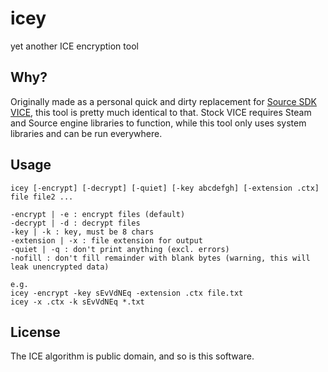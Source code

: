 # icey
yet another ICE encryption tool

Why?
-----
Originally made as a personal quick and dirty replacement for [Source SDK VICE](https://developer.valvesoftware.com/wiki/VICE), this tool is pretty much identical to that. Stock VICE requires Steam and Source engine libraries to function, while this tool only uses system libraries and can be run everywhere.

Usage
-----
```
icey [-encrypt] [-decrypt] [-quiet] [-key abcdefgh] [-extension .ctx] file file2 ...

-encrypt | -e : encrypt files (default)
-decrypt | -d : decrypt files
-key | -k : key, must be 8 chars
-extension | -x : file extension for output
-quiet | -q : don't print anything (excl. errors)
-nofill : don't fill remainder with blank bytes (warning, this will leak unencrypted data)

e.g.
icey -encrypt -key sEvVdNEq -extension .ctx file.txt
icey -x .ctx -k sEvVdNEq *.txt
```

License
-----
The ICE algorithm is public domain, and so is this software.
